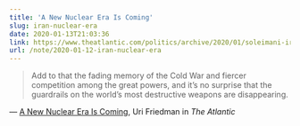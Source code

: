 ```yaml
---
title: 'A New Nuclear Era Is Coming'
slug: iran-nuclear-era
date: 2020-01-13T21:03:36
link: https://www.theatlantic.com/politics/archive/2020/01/soleimani-iran-north-korea-new-nuclear-age/604618
url: /note/2020-01-12-iran-nuclear-era
---
```


> Add to that the fading memory of the Cold War and fiercer competition among the great powers, and it’s no surprise that the guardrails on the world’s most destructive weapons are disappearing.

— [A New Nuclear Era Is Coming](https://www.theatlantic.com/politics/archive/2020/01/soleimani-iran-north-korea-new-nuclear-age/604618), Uri Friedman in _The Atlantic_

